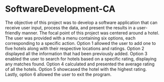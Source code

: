 # SoftwareDevelopment-CA
The objective of this project was to develop a software application that can receive user input, process the data, and present the results in a user-friendly manner.
The focal point of this project was centered around a hotel. The user was provided with a menu containing six options, each corresponding to a specific action. 
Option 1 allowed the user to add one to five hotels along with their respective locations and ratings. Option 2 displayed all the information that had been previously added. 
Option 3 enabled the user to search for hotels based on a specific rating, displaying any matches found. Option 4 calculated and presented the average rating of all the hotels. 
Option 5 showcased the hotel with the highest rating. Lastly, option 6 allowed the user to exit the program.
